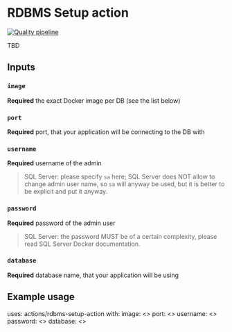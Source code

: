 # RDBMS Setup action

[![Quality pipeline](https://github.com/gullerya/rdbms-setup-action/actions/workflows/quality.yml/badge.svg)](https://github.com/gullerya/rdbms-setup-action/actions/workflows/quality.yml)

TBD

## Inputs

### `image`

**Required** the exact Docker image per DB (see the list below)

### `port`

**Required** port, that your application will be connecting to the DB with

### `username`

**Required** username of the admin

> SQL Server: please specify `sa` here; SQL Server does NOT allow to change admin user name, so `sa` will anyway be used, but it is better to be explicit and put it anyway.

### `password`

**Required** password of the admin user

> SQL Server: the password MUST be of a certain complexity, please read SQL Server Docker documentation.

### `database`

**Required** database name, that your application will be using

## Example usage

uses: actions/rdbms-setup-action
with:
  image: <>
  port: <>
  username: <>
  password: <>
  database: <>